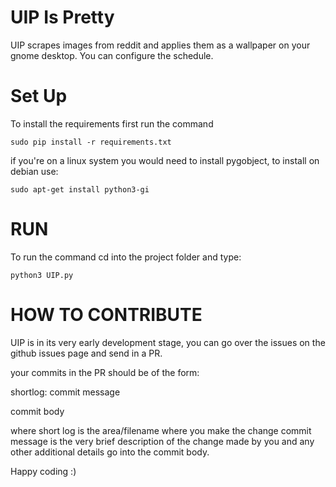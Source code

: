 UIP Is Pretty
=============

UIP scrapes images from reddit and applies them as a wallpaper on your gnome desktop. You can configure the schedule.

Set Up
======

To install the requirements first run the command

```
sudo pip install -r requirements.txt
```
if you're on a linux system you would need to install
pygobject, to install on debian use:
```
sudo apt-get install python3-gi
```

RUN
===

To run the command cd into the project folder and type:

```
python3 UIP.py
``` 
HOW TO CONTRIBUTE
=================

UIP is in its very early development stage, you can go over the issues on the github issues page and send in a PR.

your commits in the PR should be of the form:

shortlog: commit message

commit body

where short log is the area/filename where you make the change commit message is the very brief description of the change made by you and any other additional details go into the commit body.

Happy coding :)

